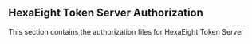 
## HexaEight Token Server Authorization

This section contains the authorization files for HexaEight Token Server
